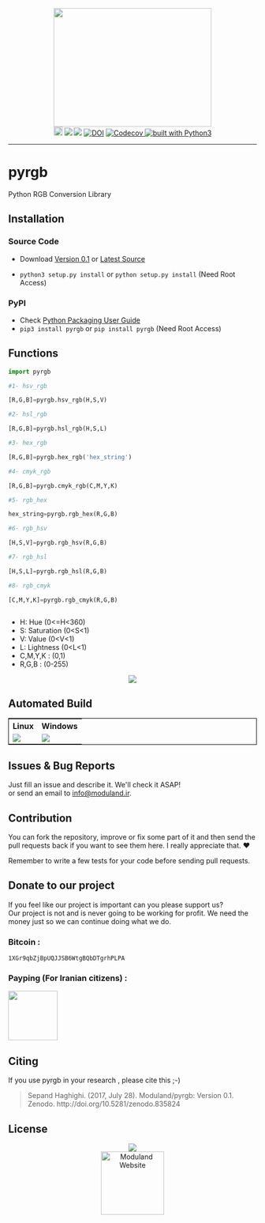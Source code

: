 <div align="center">
<img src="http://moduland.github.io/pyrgb/rgb-lamps.jpg" height=240px width=320px>

</br>
<a href="https://badge.fury.io/py/pyrgb"><img src="https://badge.fury.io/py/pyrgb.svg" alt="PyPI version" height="18"></a>
<a href="http://www.python.org"><img src="https://img.shields.io/badge/python-3.3%2C3.4%2C3.5%2C3.6-blue.svg"></a>
<a href="http://moduland.github.io/pyrgb"><img src="https://img.shields.io/badge/doc-latest-red.svg"></a>
<a href="https://zenodo.org/badge/latestdoi/89876759"><img src="https://zenodo.org/badge/89876759.svg" alt="DOI"></a>
<a href="https://codecov.io/gh/Moduland/pyrgb">
  <img src="https://codecov.io/gh/Moduland/pyrgb/branch/master/graph/badge.svg" alt="Codecov" />
</a>
<a href="https://www.python.org/"><img src="https://img.shields.io/badge/built%20with-Python3-green.svg" alt="built with Python3" /></a>
</div>


----------


# pyrgb
Python RGB Conversion Library


## Installation
### Source Code
- Download [Version 0.1](https://github.com/moduland/pyrgb/archive/v0.1.zip) or [Latest Source ](https://github.com/Moduland/pyrgb/archive/master.zip)

- `python3 setup.py install` or `python setup.py install` (Need Root Access)

### PyPI

- Check [Python Packaging User Guide](https://packaging.python.org/installing/)     
- `pip3 install pyrgb` or `pip install pyrgb` (Need Root Access)


## Functions

```python
import pyrgb

#1- hsv_rgb

[R,G,B]=pyrgb.hsv_rgb(H,S,V)  

#2- hsl_rgb

[R,G,B]=pyrgb.hsl_rgb(H,S,L)

#3- hex_rgb

[R,G,B]=pyrgb.hex_rgb('hex_string')

#4- cmyk_rgb

[R,G,B]=pyrgb.cmyk_rgb(C,M,Y,K)

#5- rgb_hex

hex_string=pyrgb.rgb_hex(R,G,B)

#6- rgb_hsv

[H,S,V]=pyrgb.rgb_hsv(R,G,B)

#7- rgb_hsl

[H,S,L]=pyrgb.rgb_hsl(R,G,B)

#8- rgb_cmyk

[C,M,Y,K]=pyrgb.rgb_cmyk(R,G,B)



```

- H: Hue (0<=H<360) 
- S: Saturation (0<S<1)
- V: Value (0<V<1)
- L: Lightness (0<L<1)
- C,M,Y,K : (0,1)
- R,G,B : (0-255)

<div align="center">
<a href="https://asciinema.org/a/141605" target="_blank"><img src="https://asciinema.org/a/141605.png" /></a>
</div>


## Automated Build				
				
<div align="center">
<table style="border:1px solid black">
<tr>
<th>Linux</th>
<th>Windows</th>

</tr>

<tr>
<td><a href="https://travis-ci.org/Moduland/pyrgb"><img src="https://travis-ci.org/Moduland/pyrgb.svg?branch=master"></a></td>
<td> <a href="https://ci.appveyor.com/project/sepandhaghighi/pyrgb"><img src="https://ci.appveyor.com/api/projects/status/7sqa1r0n22gq23ne?svg=true"></a>	</td>

</tr>	

</table>

</div>


## Issues & Bug Reports			

Just fill an issue and describe it. We'll check it ASAP!							
or send an email to [info@moduland.ir](mailto:info@moduland.ir "info@moduland.ir"). 


## Contribution			

You can fork the repository, improve or fix some part of it and then send the pull requests back if you want to see them here. I really appreciate that. ❤️			

Remember to write a few tests for your code before sending pull requests. 					


## Donate to our project
					
If you feel like our project is important can you please support us?			
Our project is not and is never going to be working for profit. We need the money just so we can continue doing what we do.					

<h3>Bitcoin :</h3>					

```1XGr9qbZjBpUQJJSB6WtgBQbDTgrhPLPA```
				

<h3>Payping (For Iranian citizens) :</h3>

<a href="http://www.payping.net/sepandhaghighi" target="__blank"><img src="http://www.qpage.ir/images/payping.png" height=100px width=100px></a>


## Citing
If you use pyrgb in your research , please cite this ;-)

<blockquote>
<p>Sepand Haghighi. (2017, July 28). Moduland/pyrgb: Version 0.1. Zenodo. http://doi.org/10.5281/zenodo.835824</p>
</blockquote>


## License
<div align="center">
<a href="https://github.com/Moduland/pyrgb/blob/master/LICENSE"><img src="https://img.shields.io/github/license/mashape/apistatus.svg"/></a>
<br/>
<a href="http://www.moduland.ir" target="_blank" title="Moduland Website"><img src="http://www.orangetool.ir/images/moduland.jpg" height="128px" width="128px" alt="Moduland Website"></a>

</div>



			


